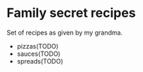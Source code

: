 # Family secret recipes

Set of recipes as given by my grandma.

- pizzas(TODO)
- sauces(TODO)
- spreads(TODO)
